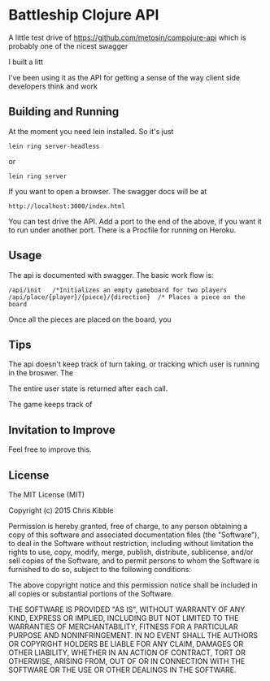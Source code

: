 # Battleship Clojure API

A little test drive of https://github.com/metosin/compojure-api which is probably
one of the nicest swagger 

I built a litt

I've been using it as the API for getting a sense of the way client side developers think and work

## Building and Running

At the moment you need lein installed.  So it's just 

    lein ring server-headless

or 

    lein ring server
    
If you want to open a browser. The swagger docs will be at 

    http://localhost:3000/index.html

You can test drive the API. Add a port to the end of the above, if you want it to run under another port. There is a Procfile for running on Heroku.


## Usage

The api is documented with swagger. The basic work flow is:

    /api/init   /*Initializes an empty gameboard for two players 
    /api/place/{player}/{piece}/{direction}  /* Places a piece on the board
    
Once all the pieces are placed on the board, you 
    


## Tips 

The api doesn't keep track of turn taking, or tracking which user is running in the broswer. The 

The entire user state is returned after each call.

The game keeps track of 


## Invitation to Improve

Feel free to improve this.

## License

The MIT License (MIT)

Copyright (c) 2015 Chris Kibble

Permission is hereby granted, free of charge, to any person obtaining a copy of this software and associated documentation files (the "Software"), to deal in the Software without restriction, including without limitation the rights to use, copy, modify, merge, publish, distribute, sublicense, and/or sell copies of the Software, and to permit persons to whom the Software is furnished to do so, subject to the following conditions:

The above copyright notice and this permission notice shall be included in all copies or substantial portions of the Software.

THE SOFTWARE IS PROVIDED "AS IS", WITHOUT WARRANTY OF ANY KIND, EXPRESS OR IMPLIED, INCLUDING BUT NOT LIMITED TO THE WARRANTIES OF MERCHANTABILITY, FITNESS FOR A PARTICULAR PURPOSE AND NONINFRINGEMENT. IN NO EVENT SHALL THE AUTHORS OR COPYRIGHT HOLDERS BE LIABLE FOR ANY CLAIM, DAMAGES OR OTHER LIABILITY, WHETHER IN AN ACTION OF CONTRACT, TORT OR OTHERWISE, ARISING FROM, OUT OF OR IN CONNECTION WITH THE SOFTWARE OR THE USE OR OTHER DEALINGS IN THE SOFTWARE.
